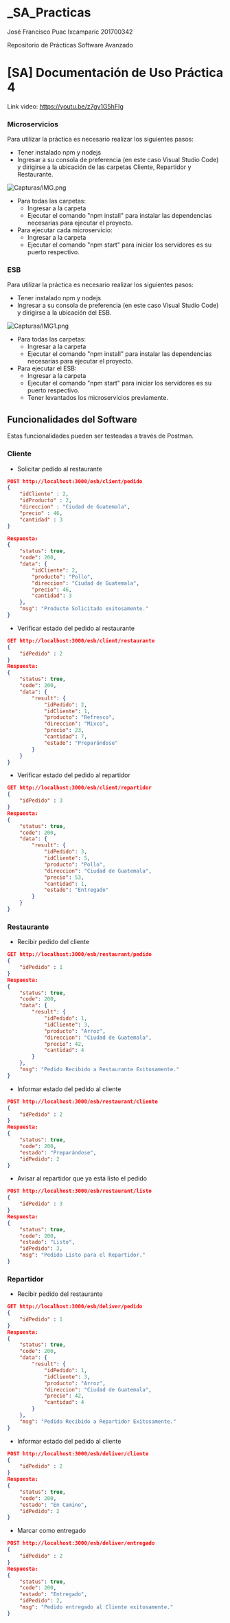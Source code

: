 # _SA_Practicas

José Francisco Puac Ixcamparic
201700342

Repositorio de Prácticas Software Avanzado

# [SA] Documentación de Uso Práctica 4

Link video: https://youtu.be/z7gv1G5hFIg

### Microservicios

Para utilizar la práctica es necesario realizar los siguientes pasos:

- Tener instalado npm y nodejs
- Ingresar a su consola de preferencia (en este caso Visual Studio Code) y dirigirse a la ubicación de las carpetas Cliente, Repartidor y Restaurante.

![Capturas/IMG.png](Capturas/IMG.png)

- Para todas las carpetas:
    - Ingresar a la carpeta
    - Ejecutar el comando "npm install" para instalar las dependencias necesarias para ejecutar el proyecto.
- Para ejecutar cada microservicio:
    - Ingresar a la carpeta
    - Ejecutar el comando "npm start" para iniciar los servidores es su puerto respectivo.

### ESB

Para utilizar la práctica es necesario realizar los siguientes pasos:

- Tener instalado npm y nodejs
- Ingresar a su consola de preferencia (en este caso Visual Studio Code) y dirigirse a la ubicación del ESB.

![Capturas/IMG1.png](Capturas/IMG1.png)

- Para todas las carpetas:
    - Ingresar a la carpeta
    - Ejecutar el comando "npm install" para instalar las dependencias necesarias para ejecutar el proyecto.
- Para ejecutar el ESB:
    - Ingresar a la carpeta
    - Ejecutar el comando "npm start" para iniciar los servidores es su puerto respectivo.
    - Tener levantados los microservicios previamente.

## Funcionalidades del Software

Estas funcionalidades pueden ser testeadas a través de Postman.

### Cliente
- Solicitar pedido al restaurante

```json
POST http://localhost:3000/esb/client/pedido
{
    "idCliente" : 2,
    "idProducto" : 2,
    "direccion" : "Ciudad de Guatemala",
    "precio" : 46,
    "cantidad" : 3
}

Respuesta:
{
    "status": true,
    "code": 200,
    "data": {
        "idCliente": 2,
        "producto": "Pollo",
        "direccion": "Ciudad de Guatemala",
        "precio": 46,
        "cantidad": 3
    },
    "msg": "Producto Solicitado exitosamente."
}
```

- Verificar estado del pedido al restaurante

```json
GET http://localhost:3000/esb/client/restaurante
{
    "idPedido" : 2
}
Respuesta:
{
    "status": true,
    "code": 200,
    "data": {
        "result": {
            "idPedido": 2,
            "idCliente": 1,
            "producto": "Refresco",
            "direccion": "Mixco",
            "precio": 23,
            "cantidad": 7,
            "estado": "Preparándose"
        }
    }
}
```

- Verificar estado del pedido al repartidor

```json
GET http://localhost:3000/esb/client/repartidor
{
    "idPedido" : 3
}
Respuesta:
{
    "status": true,
    "code": 200,
    "data": {
        "result": {
            "idPedido": 3,
            "idCliente": 5,
            "producto": "Pollo",
            "direccion": "Ciudad de Guatemala",
            "precio": 53,
            "cantidad": 1,
            "estado": "Entregado"
        }
    }
}
```

### Restaurante
- Recibir pedido del cliente

```json
GET http://localhost:3000/esb/restaurant/pedido
{
    "idPedido" : 1
}
Respuesta:
{
    "status": true,
    "code": 200,
    "data": {
        "result": {
            "idPedido": 1,
            "idCliente": 3,
            "producto": "Arroz",
            "direccion": "Ciudad de Guatemala",
            "precio": 42,
            "cantidad": 4
        }
    },
    "msg": "Pedido Recibido a Restaurante Exitosamente."
}
```

- Informar estado del pedido al cliente

```json
POST http://localhost:3000/esb/restaurant/cliente
{
    "idPedido" : 2
}
Respuesta:
{
    "status": true,
    "code": 200,
    "estado": "Preparándose",
    "idPedido": 2
}
```

- Avisar al repartidor que ya está listo el pedido

```json
POST http://localhost:3000/esb/restaurant/listo
{
    "idPedido" : 3
}
Respuesta:
{
    "status": true,
    "code": 200,
    "estado": "Listo",
    "idPedido": 3,
    "msg": "Pedido Listo para el Repartidor."
}
```

### Repartidor
- Recibir pedido del restaurante

```json
GET http://localhost:3000/esb/deliver/pedido
{
    "idPedido" : 1
}
Respuesta:
{
    "status": true,
    "code": 200,
    "data": {
        "result": {
            "idPedido": 1,
            "idCliente": 3,
            "producto": "Arroz",
            "direccion": "Ciudad de Guatemala",
            "precio": 42,
            "cantidad": 4
        }
    },
    "msg": "Pedido Recibido a Repartidor Exitosamente."
}
```

- Informar estado del pedido al cliente

```json
POST http://localhost:3000/esb/deliver/cliente
{
    "idPedido" : 2
}
Respuesta:
{
    "status": true,
    "code": 200,
    "estado": "En Camino",
    "idPedido": 2
}
```

-  Marcar como entregado

```json
POST http://localhost:3000/esb/deliver/entregado
{
    "idPedido" : 2
}
Respuesta:
{
    "status": true,
    "code": 200,
    "estado": "Entregado",
    "idPedido": 2,
    "msg": "Pedido entregado al Cliente exitosamente."
}
```